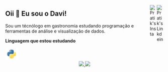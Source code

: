 </a><a href="[https://www.linkedin.com/in/pratik-kumar04](https://www.linkedin.com/in/davi-lobo-9428271a6/)" target="_blank" rel="nofollow"><img align="right" alt="Pratik's Linkdein" width="22px" src="https://cdn.jsdelivr.net/npm/simple-icons@v3/icons/linkedin.svg" /></a><a href="[https://www.instagram.com/pratikkumar04](https://www.instagram.com/davi.sql/)" target="_blank" rel="nofollow"><img align="right" alt="Pratik's Insta" width="22px" src="https://cdn.jsdelivr.net/npm/simple-icons@v3/icons/instagram.svg" /></a>

## Oii 👋 Eu sou o Davi! 
Sou um técnólogo em gastronomia estudando programação e ferramentas de análise e visualização de dados.
 


**Linguagem que estou estudando**

<img title="Python" alt="Python" width="40px" src="https://raw.githubusercontent.com/github/explore/master/topics/python/python.png" />


<div align="center">
  <a href="https://github.com/Demetriobc">
  <img height="180em" src="https://github-readme-stats.vercel.app/api?username=semgolias&show_icons=true&theme=gruvbox&include_all_commits=true&count_private=true"/>
  <img height="180em" src="https://github-readme-stats.vercel.app/api/top-langs/?username=semgolias&layout=compact&langs_count=7&theme=gruvbox"/>
</div>

